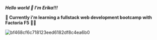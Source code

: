 ***Hello world :wave: I'm Erika!!!***


**🌱 Currently i'm learning a fullstack web development bootcamp with Factoria F5** :lotus_position_woman:

![bf468cf6c718123eed6182df8c4ea6b0](https://github.com/erigt/erigt/assets/146768635/4c2316e5-7559-4996-b002-d488b7a6f5f4)
